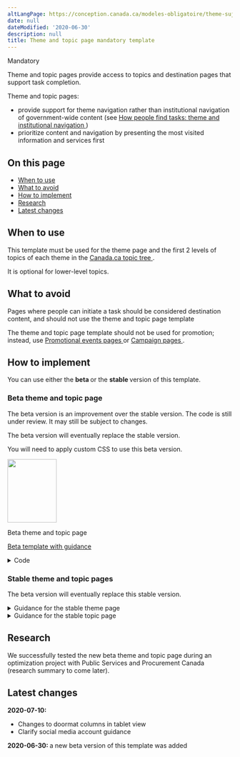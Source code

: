 ```yaml
---
altLangPage: https://conception.canada.ca/modeles-obligatoire/theme-sujet.html
date: null
dateModified: '2020-06-30'
description: null
title: Theme and topic page mandatory template
---
```





<p>
 <span class="label label-danger">
  Mandatory
 </span>
</p>

<p>
 Theme and topic pages provide access to topics and destination pages that support task completion.
</p>

<p>
 Theme and topic pages:
</p>

<ul>
 <li>
  provide support for theme navigation rather than institutional navigation of government-wide content (see
  <a href="{{ site.url }}/specifications/organizing-content.html#toc1">
   How people find tasks: theme and institutional navigation
  </a>
  )
 </li>
 <li>
  prioritize content and navigation by presenting the most visited information and services first
 </li>
</ul>

<section>
 <h2>
  On this page
 </h2>
 <ul>
  <li>
   <a href="#use">
    When to use
   </a>
  </li>
  <li>
   <a href="#avoid">
    What to avoid
   </a>
  </li>
  <li>
   <a href="#specifications">
    How to implement
   </a>
  </li>
  <li>
   <a href="#research">
    Research
   </a>
  </li>
  <li>
   <a href="#changes">
    Latest changes
   </a>
  </li>
 </ul>
</section>

<section>
 <h2 id="use">
  When to use
 </h2>
 <p>
  This template must be used for the theme page and the first 2 levels of topics of each theme in the
  <a href="https://www.canada.ca/en/government/about/design-system/topic-tree-content-types.html#tree">
   Canada.ca topic tree
  </a>
  .
 </p>
 <p>
  It is optional for lower-level topics.
 </p>
</section>

<section>
 <h2 id="avoid">
  What to avoid
 </h2>
 <p>
  Pages where people can initiate a task should be considered destination content, and should not use the theme and topic page template
 </p>
 <p>
  The theme and topic page template should not be used for promotion; instead, use
  <a href="../recommended-templates/promotional-events-pages.html">
   Promotional events pages
  </a>
  or
  <a href="../recommended-templates/campaign-pages.html">
   Campaign pages
  </a>
  .
 </p>
</section>

<section>
 <h2 id="specifications">
  How to implement
 </h2>
</section>

<p>
 You can use either the
 <strong>
  beta
 </strong>
 or the
 <strong>
  stable
 </strong>
 version of this template.
</p>

<section>
 <h3>
  Beta theme and topic page
 </h3>
 <p>
  The beta version is an improvement over the stable version. The code is still under review. It may still be subject to changes.
 </p>
 <p>
  The beta version will eventually replace the stable version.
 </p>
 <p>
  You will need to apply custom CSS to use this beta version.
 </p>
 <div class="row mrgn-tp-lg mrgn-bttm-lg">
  <div class="col-xs-10 col-md-8 col-lg-8">
   <div class="gc-dwnld">
    <div class="row">
     <div class="col-xs-10 col-sm-3 col-lg-2">
      <img alt="" class="thumbnail gc-dwnld-img" height="142" src="../images/theme-topic-img-cropped.jpg" width="110">
      </img>
     </div>
     <div class="col-xs-12 col-sm-9 col-lg-10">
      <p class="mrgn-tp-md lead">
       <span>
        Beta theme and topic page
       </span>
      </p>
      <p>
       <a class="btn btn-call-to-action" href="../coded-layout/theme_topic_guidance.html">
        Beta template with guidance
       </a>
      </p>
     </div>
    </div>
   </div>
  </div>
 </div>
 <details>
  <summary>
   Code
  </summary>
  <span id="code">
  </span>
  <div class="wb-tabs">
   <div class="tabpanels">
    <details id="details-panel1">
     <summary>
      HTML
     </summary>
     <pre><code>
&lt;div class="container"&gt;
	&lt;div class="row"&gt;
		&lt;div class="col-md-6"&gt;
			&lt;h1 property="name" id="wb-cont"&gt;[Theme - Topic title]&lt;/h1&gt;
			&lt;p&gt;1-2 sentences that describe the topics and top tasks that can be accessed on this page.&lt;/p&gt;
		&lt;/div&gt;
		&lt;div class="col-md-6 mrgn-tp-sm hidden-sm hidden-xs provisional gc-topic-bg"&gt;
			&lt;div data-bgimg="img/825x200.jpg"&gt;&lt;/div&gt;
		&lt;/div&gt;
	&lt;/div&gt;
&lt;/div&gt;
&lt;section class="well well-sm provisional gc-most-requested"&gt;
	&lt;div class="container"&gt;
		&lt;div class="row"&gt;
			&lt;div class="col-md-2"&gt;
				&lt;h2&gt;Most requested&lt;/h2&gt;
			&lt;/div&gt;
			&lt;div class="col-md-10"&gt;
				&lt;ul class="colcount-md-2"&gt;
					&lt;li&gt;&lt;a href="#"&gt;[Top task hyperlink]&lt;/a&gt;&lt;/li&gt;
					&lt;li&gt;&lt;a href="#"&gt;[Top task hyperlink]&lt;/a&gt;&lt;/li&gt;
					&lt;li&gt;&lt;a href="#"&gt;[Top task hyperlink]&lt;/a&gt;&lt;/li&gt;
					&lt;li&gt;&lt;a href="#"&gt;[Top task hyperlink]&lt;/a&gt;&lt;/li&gt;
					&lt;li&gt;&lt;a href="#"&gt;[Top task hyperlink]&lt;/a&gt;&lt;/li&gt;
					&lt;li&gt;&lt;a href="#"&gt;[Top task hyperlink]&lt;/a&gt;&lt;/li&gt;
					&lt;li&gt;&lt;a href="#"&gt;[Top task hyperlink]&lt;/a&gt;&lt;/li&gt;
				&lt;/ul&gt;
			&lt;/div&gt;
		&lt;/div&gt;
	&lt;/div&gt;
&lt;/section&gt;
&lt;div class="container"&gt;
	&lt;section class="gc-srvinfo"&gt;
		&lt;h2 class="wb-inv"&gt;Services and information&lt;/h2&gt;
		&lt;div class="row wb-eqht-grd"&gt;
			&lt;div class="col-md-4"&gt;
				&lt;h3&gt;&lt;a href="#"&gt;[Subtopic hyperlink text with action]&lt;/a&gt;&lt;/h3&gt;
				&lt;p&gt;Summary of the information or tasks that can be accomplished on the sub-topic page. Use the following drop down to navigate to a relevant page.&lt;/p&gt;
				&lt;div class="wb-fieldflow" data-wb-fieldflow='{"inline": true, "defaultselectedlabel": false, "i18n": { "btn": "Go"} }'&gt;
					&lt;p&gt;[Navigate to a relevant page]&lt;/p&gt;
					&lt;ul&gt;
						&lt;li&gt;&lt;a href="../service-en.html"&gt;Service page&lt;/a&gt;&lt;/li&gt;
						&lt;li&gt;&lt;a href="../institutional/institution-en.html"&gt;Institutional page&lt;/a&gt;&lt;/li&gt;
						&lt;li&gt;&lt;a href="../content-en.html"&gt;Content page&lt;/a&gt;&lt;/li&gt;
					&lt;/ul&gt;
				&lt;/div&gt;
			&lt;/div&gt;
			&lt;div class="col-md-4"&gt;
				&lt;h3&gt;&lt;a href="#"&gt;[Subtopic hyperlink text]&lt;/a&gt;&lt;/h3&gt;
				&lt;p&gt;Summary of the information or tasks that can be accomplished on the sub-topic page. Remove prose or promotional messaging. Use action verbs.&lt;/p&gt;
			&lt;/div&gt;
			&lt;div class="col-md-4"&gt;
				&lt;h3&gt;&lt;a href="#"&gt;[Subtopic hyperlink text]&lt;/a&gt;&lt;/h3&gt;
				&lt;p&gt;Summary of the information or tasks that can be accomplished on the sub-topic page. Remove prose or promotional messaging. Use action verbs.&lt;/p&gt;
			&lt;/div&gt;
			&lt;div class="col-md-4"&gt;
				&lt;h3&gt;&lt;a href="#"&gt;[Subtopic hyperlink text]&lt;/a&gt;&lt;/h3&gt;
				&lt;p&gt;Summary of the information or tasks that can be accomplished on the sub-topic page. Remove prose or promotional messaging. Use action verbs.&lt;/p&gt;
			&lt;/div&gt;
			&lt;div class="col-md-4"&gt;
				&lt;h3&gt;&lt;a href="#"&gt;[Subtopic hyperlink text]&lt;/a&gt;&lt;/h3&gt;
				&lt;p&gt;Summary of the information or tasks that can be accomplished on the sub-topic page. Remove prose or promotional messaging. Use action verbs.&lt;/p&gt;
			&lt;/div&gt;
			&lt;div class="col-md-4"&gt;
				&lt;h3&gt;&lt;a href="#"&gt;[Subtopic hyperlink text]&lt;/a&gt;&lt;/h3&gt;
				&lt;p&gt;Summary of the information or tasks that can be accomplished on the sub-topic page. Remove prose or promotional messaging. Use action verbs.&lt;/p&gt;
			&lt;/div&gt;
			&lt;div class="col-md-4"&gt;
				&lt;h3&gt;&lt;a href="#"&gt;[Subtopic hyperlink text]&lt;/a&gt;&lt;/h3&gt;
				&lt;p&gt;Summary of the information or tasks that can be accomplished on the sub-topic page. Remove prose or promotional messaging. Use action verbs.&lt;/p&gt;
			&lt;/div&gt;
			&lt;div class="col-md-4"&gt;
				&lt;h3&gt;&lt;a href="#"&gt;[Subtopic hyperlink text]&lt;/a&gt;&lt;/h3&gt;
				&lt;p&gt;Summary of the information or tasks that can be accomplished on the sub-topic page. Remove prose or promotional messaging. Use action verbs.&lt;/p&gt;
			&lt;/div&gt;
			&lt;div class="col-md-4"&gt;
				&lt;h3&gt;&lt;a href="#"&gt;[Subtopic hyperlink text]&lt;/a&gt;&lt;/h3&gt;
				&lt;p&gt;Summary of the information or tasks that can be accomplished on the sub-topic page. Remove prose or promotional messaging. Use action verbs.&lt;/p&gt;
			&lt;/div&gt;
			&lt;div class="col-md-4"&gt;
				&lt;h3&gt;&lt;a href="#"&gt;[Subtopic hyperlink text]&lt;/a&gt;&lt;/h3&gt;
				&lt;p&gt;Summary of the information or tasks that can be accomplished on the sub-topic page. Remove prose or promotional messaging. Use action verbs.&lt;/p&gt;
			&lt;/div&gt;
			&lt;div class="col-md-4"&gt;
				&lt;h3&gt;&lt;a href="#"&gt;[Subtopic hyperlink text]&lt;/a&gt;&lt;/h3&gt;
				&lt;p&gt;Summary of the information or tasks that can be accomplished on the sub-topic page. Remove prose or promotional messaging. Use action verbs.&lt;/p&gt;
			&lt;/div&gt;
			&lt;div class="col-md-4"&gt;
				&lt;h3&gt;&lt;a href="#"&gt;[Subtopic hyperlink text]&lt;/a&gt;&lt;/h3&gt;
				&lt;p&gt;Summary of the information or tasks that can be accomplished on the sub-topic page. Remove prose or promotional messaging. Use action verbs.&lt;/p&gt;
			&lt;/div&gt;
		&lt;/div&gt;
	&lt;/section&gt;
	&lt;div class="row mrgn-tp-xl"&gt;
		&lt;div class="col-md-8"&gt;
			&lt;section class="gc-features"&gt;
				&lt;h2 class="wb-inv"&gt;Features&lt;/h2&gt;
				&lt;div class="row"&gt;
					&lt;div class="col-md-6"&gt;
						&lt;img class="img-responsive thumbnail mrgn-bttm-sm" src="../../components/gc-features/img/feature-360x203.png" alt=""/&gt;
					&lt;/div&gt;
					&lt;div class="col-md-6"&gt;
						&lt;h3 class="h5"&gt;&lt;a class="stretched-link" href="#"&gt;[Feature hyperlink text]&lt;/a&gt;&lt;/h3&gt;
						&lt;p&gt;Brief description of the feature being promoted.&lt;/p&gt;
					&lt;/div&gt;
				&lt;/div&gt;
			&lt;/section&gt;
		&lt;/div&gt;
		&lt;div class="col-md-4"&gt;&lt;section class="provisional gc-followus"&gt;
	&lt;h2&gt;On social media&lt;/h2&gt;
	&lt;ul&gt;
		&lt;li&gt;
			&lt;a href="#facebook" class="facebook wb-lbx"&gt;&lt;span class="wb-inv"&gt;Facebook: &lt;/span&gt;FacebookPageName&lt;/a&gt;
		&lt;/li&gt;
		&lt;li&gt;
			&lt;a href="#" rel="external" class="twitter"&gt;&lt;span class="wb-inv"&gt;Twitter: &lt;/span&gt;@TwitterAccount&lt;/a&gt;
		&lt;/li&gt;
		&lt;li&gt;
			&lt;a href="#" rel="external" class="youtube"&gt;&lt;span class="wb-inv"&gt;Youtube: &lt;/span&gt;YouTubeName&lt;/a&gt;
		&lt;/li&gt;
		&lt;li&gt;
			&lt;a href="#" rel="external" class="instagram"&gt;&lt;span class="wb-inv"&gt;Instagram: &lt;/span&gt;InstagramName&lt;/a&gt;
		&lt;/li&gt;
		&lt;li&gt;
			&lt;a href="#" rel="external" class="linkedin"&gt;&lt;span class="wb-inv"&gt;LinkedIn: &lt;/span&gt;LinkedInName&lt;/a&gt;
		&lt;/li&gt;
	&lt;/ul&gt;
&lt;/section&gt;
&lt;section id="facebook" class="modal-dialog modal-content overlay-def mfp-hide"&gt;
	&lt;header class="modal-header"&gt;
		&lt;h2 class="modal-title" id="lbx-title"&gt;Facebook&lt;/h2&gt;
	&lt;/header&gt;
	&lt;div class="modal-body"&gt;
		&lt;ul class="list-unstyled lst-spcd"&gt;
			&lt;li&gt;
				&lt;a href="#" rel="external"&gt;[First Facebook account title]&lt;/a&gt;
			&lt;/li&gt;
			&lt;li&gt;
				&lt;a href="#" rel="external"&gt;[Second Facebook account title]&lt;/a&gt;
			&lt;/li&gt;
		&lt;/ul&gt;
	&lt;/div&gt;
	&lt;div class="modal-footer"&gt;
		&lt;button type="button" class="btn btn-sm btn-primary pull-left popup-modal-dismiss"&gt;Close&lt;span class="wb-inv"&gt;Close overlay&lt;/span&gt;&lt;/button&gt;
	&lt;/div&gt;
&lt;/section&gt;
&lt;/div&gt;
	&lt;/div&gt;
	&lt;section class="provisional gc-contributors"&gt;
		&lt;h2&gt;From:&lt;/h2&gt;
		&lt;ul&gt;
			&lt;li&gt;&lt;a href="#"&gt;[Department or agency]&lt;/a&gt;&lt;/li&gt;
			&lt;li&gt;&lt;a href="#"&gt;[Department or agency]&lt;/a&gt;&lt;/li&gt;
		&lt;/ul&gt;
	&lt;/section&gt;
&lt;/div&gt;
									</code></pre>
    </details>
    <details id="details-panel2">
     <summary>
      CSS
     </summary>
     <pre><code>

.provisional.gc-topic-bg div {
	background: no-repeat;
	margin-left: -15px;
	min-height: 200px;
	overflow: hidden;
	width: calc(50vw - 15px);
}

.provisional.gc-most-requested {
	border: none;
}

.provisional.gc-most-requested h2 {
	font-size: 1.1em;
	margin-top: 15px;
}

.provisional.gc-most-requested ul {
	margin-bottom: 15px;
	margin-top: 15px;
}

.provisional.gc-most-requested ul li {
	font-family: Lato,sans-serif;
	font-size: 87%;
	font-weight: 700;
	line-height: 1.5em;
}

.provisional.gc-followus .facebook::before,.provisional.gc-followus .instagram::before,.provisional.gc-followus .linkedin::before,.provisional.gc-followus .twitter::before,.provisional.gc-followus .youtube::before {
	background-repeat: no-repeat;
	background-size: cover;
	content: "";
	height: 38px;
	margin-right: 10px;
	min-width: 38px
}

.provisional.gc-followus h2 {
	font-size: 1.1em
}

.provisional.gc-followus ul {
	display: block;
	font-size: 87%;
	font-weight: 700;
	list-style: none;
	-webkit-margin-before: 1em;
	margin-block-start:1em;-webkit-padding-start: calc(1em + 6px);
	padding-inline-start:calc(1em + 6px)}

.provisional.gc-followus ul li {
	margin-bottom: 21px
}

.provisional.gc-followus ul li:last-child {
	margin-bottom: 15px
}

.provisional.gc-followus ul li a {
	display: -webkit-box;
	display: -ms-flexbox;
	display: flex;
	line-height: 1.54;
	max-width: -webkit-max-content;
	max-width: -moz-max-content;
	max-width: max-content;
	text-decoration: none
}

.provisional.gc-followus ul li a::before {
	margin-right: 10px;
	margin-top: -6px
}

.provisional.gc-followus ul li a:active,.provisional.gc-followus ul li a:focus,.provisional.gc-followus ul li a:hover {
	text-decoration: underline
}

.provisional.gc-followus ul.list-inline {
	-webkit-padding-start: 0;
	padding-inline-start:0}

.provisional.gc-followus ul.list-inline li {
	display: inline-block;
	padding-right: 0
}

.provisional.gc-followus ul.list-inline li a {
	height: 38px;
	overflow: hidden;
	width: 38px
}

.provisional.gc-followus ul.list-inline li a::before {
	margin-top: 0
}

.provisional.gc-followus ul.list-inline li a:active,.provisional.gc-followus ul.list-inline li a:focus,.provisional.gc-followus ul.list-inline li a:hover {
	outline: solid 2px #0535d2
}

.provisional.gc-followus .facebook::before {
	background-image: url(../assets/gc-follow-us/facebook.svg)
}

.provisional.gc-followus .twitter::before {
	background-image: url(../assets/gc-follow-us/twitter.svg)
}

.provisional.gc-followus .youtube::before {
	background-image: url(../assets/gc-follow-us/youtube.svg)
}

.provisional.gc-followus .instagram::before {
	background-image: url(../assets/gc-follow-us/instagram.svg)
}

.provisional.gc-followus .linkedin::before {
	background-image: url(../assets/gc-follow-us/linkedin.svg)
}

.provisional.gc-contributors {
	margin-top: 38px
}

.provisional.gc-contributors h2,.provisional.gc-contributors ul {
	display: inline;
	font-size: 87%;
	margin-top: 0
}

.provisional.gc-contributors ul {
	-webkit-padding-start: 0;
	padding-inline-start:0}

.provisional.gc-contributors ul li {
	display: inline-block;
	font-weight: 700;
	margin-right: .7em
}

@media screen and (max-width: 991px)
.provisional.gc-contributors ul {
	-webkit-padding-start: 20px;
	padding-inline-start: 20px;
}

@media screen and (max-width: 991px)
.provisional.gc-contributors h2, .provisional.gc-contributors ul {
	display: block;
}

@media screen and (max-width: 991px)
.provisional.gc-contributors ul li {
	display: list-item;
	margin-right: 0;
}

</code></pre>
    </details>
   </div>
  </div>
 </details>
</section>

<div class="clearfix">
</div>

<section>
 <h3>
  Stable theme and topic pages
 </h3>
 <p>
  The beta version will eventually replace this stable version.
 </p>
 <details>
  <summary>
   Guidance for the stable theme page
  </summary>
  <div class="btn-group mrgn-bttm-sm">
   <button class="btn btn-default wb-toggle" data-toggle='{"selector": "details", "parent": "#template-elements-1", "type": "on"}' type="button">
    Expand All
   </button>
   <button class="btn btn-default wb-toggle" data-toggle='{"selector": "details", "parent": "#template-elements-1", "type": "off"}' type="button">
    Collapse All
   </button>
  </div>
  <div class="row">
   <div class="col-lg-6 pull-right">
    <figure class="mrgn-bttm-lg">
     <figcaption class="text-center">
      <b>
       Theme page template
      </b>
     </figcaption>
     <img alt="Template of theme page showing sections that make up its structure. Read top to bottom and left to right. Specifications detailed below." class="full-width" src="../images/theme-page-en.jpg"/>
    </figure>
   </div>
   <div class="col-lg-6 pull-left">
    <div id="template-elements-1">
     <section>
      <h3>
       1: Theme title
      </h3>
      <p>
       <span class="label label-danger">
        Mandatory
       </span>
      </p>
      <p>
       Describes the theme and page content
      </p>
      <ul class="list-unstyled">
       <li id="element1-1">
        <details class="mrgn-bttm-sm">
         <summary class="wb-toggle" data-toggle='{"print":"on"}'>
          <strong>
           Presentation
          </strong>
         </summary>
         <ul>
          <li>
           theme title must be a unique H1
          </li>
          <li>
           must be the first component on the page
          </li>
         </ul>
        </details>
       </li>
      </ul>
     </section>
     <section>
      <h3>
       2: Theme introductory paragraph
      </h3>
      <p>
       <span class="label label-danger">
        Mandatory
       </span>
      </p>
      <p>
       Describes the top tasks and topics that can be accessed on this page
      </p>
      <ul class="list-unstyled">
       <li id="element1-2a">
        <details class="mrgn-bttm-sm">
         <summary class="wb-toggle" data-toggle='{"print":"on"}'>
          <strong>
           Content
          </strong>
         </summary>
         <ul>
          <li>
           provides an overview of all top tasks that can be accomplished on the given theme
          </li>
          <li>
           keep the text short and concise
          </li>
          <li>
           written for a grade 6-8 reading level
          </li>
         </ul>
        </details>
       </li>
       <li id="element1-2b">
        <details class="mrgn-bttm-sm">
         <summary class="wb-toggle" data-toggle='{"print":"on"}'>
          <strong>
           Presentation
          </strong>
         </summary>
         <ul>
          <li>
           appears below the theme title
          </li>
          <li>
           appears to the left of the theme carousel
          </li>
         </ul>
        </details>
       </li>
      </ul>
     </section>
     <section>
      <h3>
       3: Theme carousel
      </h3>
      <p>
       <span class="label label-info">
        Optional
       </span>
      </p>
      <p>
       Features theme-specific top tasks and topic information that is timely and relevant
      </p>
      <ul class="list-unstyled">
       <li id="element1-3a">
        <details class="mrgn-bttm-sm">
         <summary class="wb-toggle" data-toggle='{"print":"on"}'>
          <strong>
           Content
          </strong>
         </summary>
         <ul>
          <li>
           use the
           <a href="../common-design-patterns/carousels.html">
            Carousels
           </a>
           pattern
          </li>
         </ul>
        </details>
       </li>
       <li id="element1-3b">
        <details class="mrgn-bttm-sm">
         <summary class="wb-toggle" data-toggle='{"print":"on"}'>
          <strong>
           Presentation
          </strong>
         </summary>
         <ul>
          <li>
           appears at the top of the page
          </li>
          <li>
           appears to the right of the theme introductory paragraph
          </li>
         </ul>
        </details>
       </li>
      </ul>
     </section>
     <section>
      <h3>
       4: Theme social media channels
      </h3>
      <p>
       <span class="label label-warning">
        Conditional
       </span>
      </p>
      <p>
       Features theme-specific social media channels
      </p>
      <ul class="list-unstyled">
       <li id="element1-4a">
        <details class="mrgn-bttm-sm">
         <summary class="wb-toggle" data-toggle='{"print":"on"}'>
          <strong>
           Content
          </strong>
         </summary>
         <ul>
          <li>
           this component is mandatory when there is 1 or more theme related social media channels that exist
          </li>
          <li>
           use the
           <a href="../common-design-patterns/social-media-channels.html">
            Social media channels block (follow block)
           </a>
           pattern
          </li>
         </ul>
        </details>
       </li>
       <li id="element1-4b">
        <details class="mrgn-bttm-sm">
         <summary class="wb-toggle" data-toggle='{"print":"on"}'>
          <strong>
           Presentation
          </strong>
         </summary>
         <ul>
          <li>
           appears below the theme introductory paragraph
          </li>
         </ul>
        </details>
       </li>
      </ul>
     </section>
     <section>
      <h3>
       5: Services and information
      </h3>
      <p>
       <span class="label label-danger">
        Mandatory
       </span>
      </p>
      <p>
       Features theme-specific topics
      </p>
      <ul class="list-unstyled">
       <li id="element1-5a">
        <details class="mrgn-bttm-sm">
         <summary class="wb-toggle" data-toggle='{"print":"on"}'>
          <strong>
           Content
          </strong>
         </summary>
         <ul>
          <li>
           use the
           <a href="../common-design-patterns/services-information.html">
            Services and information
           </a>
           pattern
          </li>
         </ul>
        </details>
       </li>
       <li id="element1-5b">
        <details class="mrgn-bttm-sm">
         <summary class="wb-toggle" data-toggle='{"print":"on"}'>
          <strong>
           Presentation
          </strong>
         </summary>
         <ul>
          <li>
           appears below the theme social media channels and to the left of “Most requested”
          </li>
          <li>
           heading is labelled “Services and information”
          </li>
         </ul>
        </details>
       </li>
      </ul>
     </section>
     <section>
      <h3>
       6: Most requested
      </h3>
      <p>
       <span class="label label-danger">
        Mandatory
       </span>
      </p>
      <p>
       Features theme-specific top tasks
      </p>
      <ul class="list-unstyled">
       <li id="element1-6a">
        <details class="mrgn-bttm-sm">
         <summary class="wb-toggle" data-toggle='{"print":"on"}'>
          <strong>
           Content
          </strong>
         </summary>
         <ul>
          <li>
           use the
           <a href="../common-design-patterns/most-requested.html">
            Most requested
           </a>
           pattern
          </li>
         </ul>
        </details>
       </li>
       <li id="element1-6b">
        <details class="mrgn-bttm-sm">
         <summary class="wb-toggle" data-toggle='{"print":"on"}'>
          <strong>
           Presentation
          </strong>
         </summary>
         <ul>
          <li>
           appears to the right of “Services and information”
          </li>
          <li>
           heading is labelled “Most requested”
          </li>
         </ul>
        </details>
       </li>
      </ul>
     </section>
     <section>
      <h3>
       7: More information for
      </h3>
      <p>
       <span class="label label-warning">
        Conditional
       </span>
      </p>
      <p>
       Links to related government-wide audience information
      </p>
      <ul class="list-unstyled">
       <li id="element1-7a">
        <details class="mrgn-bttm-sm">
         <summary class="wb-toggle" data-toggle='{"print":"on"}'>
          <strong>
           Content
          </strong>
         </summary>
         <ul>
          <li>
           this component is mandatory when there is 1 or more theme-related government-wide audience page or audience topic page that exist
          </li>
          <li>
           use the
           <a href="../common-design-patterns/more-information.html">
            More information for
           </a>
           pattern
          </li>
         </ul>
        </details>
       </li>
       <li id="element1-7b">
        <details class="mrgn-bttm-sm">
         <summary class="wb-toggle" data-toggle='{"print":"on"}'>
          <strong>
           Presentation
          </strong>
         </summary>
         <ul>
          <li>
           appears below “Most requested”
          </li>
          <li>
           heading is labelled “More information for”
          </li>
         </ul>
        </details>
       </li>
      </ul>
     </section>
     <section>
      <h3>
       8: Theme features
      </h3>
      <p>
       <span class="label label-danger">
        Mandatory
       </span>
      </p>
      <p>
       Promotes theme-specific current activities being led by departments and agencies across the
       <abbr title="Government of Canada">
        GC
       </abbr>
      </p>
      <ul class="list-unstyled">
       <li id="element1-8a">
        <details class="mrgn-bttm-sm">
         <summary class="wb-toggle" data-toggle='{"print":"on"}'>
          <strong>
           Content
          </strong>
         </summary>
         <ul>
          <li>
           use the
           <a href="../common-design-patterns/feature-tiles.html">
            Context-specific features
           </a>
           pattern
          </li>
         </ul>
        </details>
       </li>
       <li id="element1-9b">
        <details class="mrgn-bttm-sm">
         <summary class="wb-toggle" data-toggle='{"print":"on"}'>
          <strong>
           Presentation
          </strong>
         </summary>
         <ul>
          <li>
           appears below “Services and information”
          </li>
         </ul>
        </details>
       </li>
      </ul>
     </section>
    </div>
   </div>
  </div>
  <h2 id="examples">
   Working examples
  </h2>
  <ul>
   <li>
    <a href="http://wet-boew.github.io/themes-dist/GCWeb/theme-en.html">
     English working example
    </a>
    (on GitHub)
   </li>
   <li>
    <a href="http://wet-boew.github.io/themes-dist/GCWeb/theme-fr.html">
     French working example
    </a>
    (on GitHub)
   </li>
  </ul>
  <h2 id="navigation">
   User navigation
  </h2>
  <p>
   Canada.ca is organized around 15 themes, based on an analysis of top tasks (most requested information and services) across the Government of Canada.
  </p>
  <p>
   While the themes emphasize top tasks related to information and service delivery, they also provide a window into activities of  the Government of Canada that are undertaken to support programs and services (for  example,  research, consultation, policy development).
  </p>
  <figure class="mrgn-bttm-lg">
   <figcaption class="text-center">
    <b>
     User navigation diagram
    </b>
   </figcaption>
   <img alt="Diagram of how to navigate to theme pages on Canada.ca. Text version below:" class="img-responsive center-block" src="https://www.canada.ca/content/dam/tbs-sct/images/government-communications/canada-content-style-guide/theme-pages-ia-eng.png"/>
   <details>
    <summary class="wb-toggle" data-toggle='{"print":"on"}'>
     Text version
    </summary>
    <p>
     Theme pages can be accessed from the Canada.ca home page.
    </p>
   </details>
  </figure>
 </details>
 <details>
  <summary>
   Guidance for the stable topic page
  </summary>
  <div class="btn-group mrgn-bttm-sm">
   <button class="btn btn-default wb-toggle" data-toggle='{"selector": "details", "parent": "#template-elements", "type": "on"}' type="button">
    Expand All
   </button>
   <button class="btn btn-default wb-toggle" data-toggle='{"selector": "details", "parent": "#template-elements", "type": "off"}' type="button">
    Collapse All
   </button>
  </div>
  <div class="row">
   <div class="col-lg-6 pull-right">
    <figure class="mrgn-bttm-lg">
     <figcaption class="text-center">
      <b>
       Topic page template
      </b>
     </figcaption>
     <img alt="Template of topic page showing sections that make up its structure. Read top to bottom and left to right. Specifications detailed below." class="full-width" src="https://www.canada.ca/content/dam/tbs-sct/images/government-communications/canada-content-style-guide/topic-page-eng.jpg"/>
    </figure>
   </div>
   <div class="col-lg-6 pull-left">
    <div id="template-elements-2">
     <section>
      <h3>
       1: Topic title
      </h3>
      <p>
       <span class="label label-danger">
        Mandatory
       </span>
      </p>
      <p>
       Names the current topic
      </p>
      <ul class="list-unstyled">
       <li id="element2-1">
        <details class="mrgn-bttm-sm">
         <summary class="wb-toggle" data-toggle='{"print":"on"}'>
          <strong>
           Presentation
          </strong>
         </summary>
         <ul>
          <li>
           the topic title must be a unique H1
          </li>
          <li>
           it must be the first component on the page
          </li>
         </ul>
        </details>
       </li>
      </ul>
     </section>
     <section>
      <h3>
       2: Topic introductory paragraph
      </h3>
      <p>
       <span class="label label-danger">
        Mandatory
       </span>
      </p>
      <p>
       Describes the current topic page
      </p>
      <ul class="list-unstyled">
       <li id="element2-2a">
        <details class="mrgn-bttm-sm">
         <summary class="wb-toggle" data-toggle='{"print":"on"}'>
          <strong>
           Content
          </strong>
         </summary>
         <ul>
          <li>
           provides an overview of the top tasks or sub-topics that can be accessed from the current topic
          </li>
          <li>
           keep the text short and concise
          </li>
          <li>
           written for a grade 6-8 reading level
          </li>
         </ul>
        </details>
       </li>
       <li id="element2-2b">
        <details class="mrgn-bttm-sm">
         <summary class="wb-toggle" data-toggle='{"print":"on"}'>
          <strong>
           Presentation
          </strong>
         </summary>
         <ul>
          <li>
           appears below the topic title
          </li>
          <li>
           appears to the left of the topic image
          </li>
         </ul>
        </details>
       </li>
      </ul>
     </section>
     <section>
      <h3>
       3: Topic image
      </h3>
      <p>
       <span class="label label-info">
        Optional
       </span>
      </p>
      <p>
       Supports and enhances key messages related to the topic page
      </p>
      <ul class="list-unstyled">
       <li id="element2-3a">
        <details class="mrgn-bttm-sm">
         <summary class="wb-toggle" data-toggle='{"print":"on"}'>
          <strong>
           Content
          </strong>
         </summary>
         <ul>
          <li>
           the image must reflect key messages related to the topic
          </li>
          <li>
           the image may appear elsewhere on the site
          </li>
          <li>
           carousels are not allowed on topic pages
          </li>
          <li>
           use the
           <a href="../common-design-patterns/images.html">
            Images
           </a>
           pattern
          </li>
         </ul>
        </details>
       </li>
       <li id="element2-3b">
        <details class="mrgn-bttm-sm">
         <summary class="wb-toggle" data-toggle='{"print":"on"}'>
          <strong>
           Presentation
          </strong>
         </summary>
         <ul>
          <li>
           the topic image appears at the top of the page
          </li>
          <li>
           appears to the right of the introductory paragraph
          </li>
          <li>
           the image is not hyperlinked
          </li>
          <li>
           consult the
           <a href="http://wet-boew.github.io/themes-dist/GCWeb/index-en.html">
            Canada.ca GitHub page
           </a>
           for image sizing
          </li>
         </ul>
        </details>
       </li>
      </ul>
     </section>
     <section>
      <h3>
       4: Topic social media channels
      </h3>
      <p>
       <span class="label label-info">
        Optional
       </span>
      </p>
      <p>
       Features topic-specific social media channels
      </p>
      <ul class="list-unstyled">
       <li id="element2-4a">
        <details class="mrgn-bttm-sm">
         <summary class="wb-toggle" data-toggle='{"print":"on"}'>
          <strong>
           Content
          </strong>
         </summary>
         <ul>
          <li>
           use the
           <a href="../common-design-patterns/social-media-channels.html">
            Social media channels block (follow block)
           </a>
           pattern
          </li>
         </ul>
        </details>
       </li>
       <li id="element2-4b">
        <details class="mrgn-bttm-sm">
         <summary class="wb-toggle" data-toggle='{"print":"on"}'>
          <strong>
           Presentation
          </strong>
         </summary>
         <ul>
          <li>
           appears below the topic introductory paragraph
          </li>
         </ul>
        </details>
       </li>
      </ul>
     </section>
     <section>
      <h3>
       5: Services and information
      </h3>
      <p>
       <span class="label label-danger">
        Mandatory
       </span>
      </p>
      <p>
       Lists the sub-topics and destination content related to the current topic
      </p>
      <ul class="list-unstyled">
       <li id="element2-5a">
        <details class="mrgn-bttm-sm">
         <summary class="wb-toggle" data-toggle='{"print":"on"}'>
          <strong>
           Content
          </strong>
         </summary>
         <ul>
          <li>
           use the
           <a href="../common-design-patterns/services-information.html">
            Services and information
           </a>
           pattern
          </li>
         </ul>
        </details>
       </li>
       <li id="element2-5b">
        <details class="mrgn-bttm-sm">
         <summary class="wb-toggle" data-toggle='{"print":"on"}'>
          <strong>
           Presentation
          </strong>
         </summary>
         <ul>
          <li>
           appears below the topic social media channels and to the left of “Most requested”
          </li>
         </ul>
        </details>
       </li>
      </ul>
     </section>
     <section>
      <h3>
       6: Most requested
      </h3>
      <p>
       <span class="label label-danger">
        Mandatory
       </span>
       on theme pages and first-level topic pages
      </p>
      <p>
       Features top tasks for the current topic
      </p>
      <ul class="list-unstyled">
       <li id="element2-6a">
        <details class="mrgn-bttm-sm">
         <summary class="wb-toggle" data-toggle='{"print":"on"}'>
          <strong>
           Content
          </strong>
         </summary>
         <ul>
          <li>
           use the
           <a href="../common-design-patterns/most-requested.html">
            Most requested
           </a>
           pattern
          </li>
         </ul>
        </details>
       </li>
       <li id="element2-6b">
        <details class="mrgn-bttm-sm">
         <summary class="wb-toggle" data-toggle='{"print":"on"}'>
          <strong>
           Presentation
          </strong>
         </summary>
         <ul>
          <li>
           appears to the right of “Services and information”
          </li>
         </ul>
        </details>
       </li>
      </ul>
     </section>
     <section>
      <h3>
       7: Contributors
      </h3>
      <p>
       <span class="label label-danger">
        Mandatory
       </span>
      </p>
      <p>
       Links to institutions that support the current topic
      </p>
      <ul class="list-unstyled">
       <li id="element2-7a">
        <details class="mrgn-bttm-sm">
         <summary class="wb-toggle" data-toggle='{"print":"on"}'>
          <strong>
           Content
          </strong>
         </summary>
         <ul>
          <li>
           use the
           <a href="../common-design-patterns/contributors.html">
            Contributors
           </a>
           pattern
          </li>
         </ul>
        </details>
       </li>
       <li id="element2-7b">
        <details class="mrgn-bttm-sm">
         <summary class="wb-toggle" data-toggle='{"print":"on"}'>
          <strong>
           Presentation
          </strong>
         </summary>
         <ul>
          <li>
           appears below “Most requested”
          </li>
         </ul>
        </details>
       </li>
      </ul>
     </section>
     <section>
      <h3>
       8: More information for
      </h3>
      <p>
       <span class="label label-danger">
        Conditional
       </span>
      </p>
      <p>
       Links to related government-wide audience information
      </p>
      <ul class="list-unstyled">
       <li id="element2-8a">
        <details class="mrgn-bttm-sm">
         <summary class="wb-toggle" data-toggle='{"print":"on"}'>
          <strong>
           Content
          </strong>
         </summary>
         <ul>
          <li>
           this component is mandatory when there are 1 or more doormat links in services and information related to the topic government-wide audience pages
          </li>
          <li>
           use the
           <a href="../common-design-patterns/more-information.html">
            More information for
           </a>
           pattern
          </li>
         </ul>
        </details>
       </li>
       <li id="element2-8b">
        <details class="mrgn-bttm-sm">
         <summary class="wb-toggle" data-toggle='{"print":"on"}'>
          <strong>
           Presentation
          </strong>
         </summary>
         <ul>
          <li>
           appears below “Contributors”
          </li>
         </ul>
        </details>
       </li>
      </ul>
     </section>
     <section>
      <h3>
       9: What we are doing
      </h3>
      <p>
       <span class="label label-danger">
        Conditional
       </span>
      </p>
      <p>
       Provides links to program and policy development content that is most relevant to the current topic
      </p>
      <ul class="list-unstyled">
       <li id="element2-9a">
        <details class="mrgn-bttm-sm">
         <summary class="wb-toggle" data-toggle='{"print":"on"}'>
          <strong>
           Content
          </strong>
         </summary>
         <ul>
          <li>
           this component is mandatory when program and policy development content related to the current topic exists
          </li>
          <li>
           use the
           <a href="../common-design-patterns/what-we-are-doing.html">
            What we are doing
           </a>
           pattern
          </li>
         </ul>
        </details>
       </li>
       <li id="element2-9b">
        <details class="mrgn-bttm-sm">
         <summary class="wb-toggle" data-toggle='{"print":"on"}'>
          <strong>
           Presentation
          </strong>
         </summary>
         <ul>
          <li>
           appears below “Services and information” and “Most requested”
          </li>
         </ul>
        </details>
       </li>
      </ul>
     </section>
     <section>
      <h3>
       10: Topic features
      </h3>
      <p>
       <span class="label label-info">
        Optional
       </span>
      </p>
      <p>
       Promotes ongoing activities being led by departments and agencies across the
       <abbr title="Government of Canada">
        GC
       </abbr>
       that are related to the current topic
      </p>
      <ul class="list-unstyled">
       <li id="element2-10a">
        <details class="mrgn-bttm-sm">
         <summary class="wb-toggle" data-toggle='{"print":"on"}'>
          <strong>
           Content
          </strong>
         </summary>
         <ul>
          <li>
           use the
           <a href="../common-design-patterns/feature-tiles.html">
            Context-specific features
           </a>
           pattern
          </li>
         </ul>
        </details>
       </li>
       <li id="element2-10b">
        <details class="mrgn-bttm-sm">
         <summary class="wb-toggle" data-toggle='{"print":"on"}'>
          <strong>
           Presentation
          </strong>
         </summary>
         <ul>
          <li>
           appears below “What we are doing”
          </li>
         </ul>
        </details>
       </li>
      </ul>
     </section>
    </div>
   </div>
  </div>
 </details>
</section>

<h2 id="research">
 Research
</h2>

<p>
 We successfully tested the new beta theme and topic page during an optimization project with Public Services and Procurement Canada (research summary to come later).
</p>

<section>
 <h2 id="changes">
  Latest changes
 </h2>
 <p>
  <strong>
   2020-07-10:
  </strong>
 </p>
 <ul>
  <li>
   Changes to doormat columns in tablet view
  </li>
  <li>
   Clarify social media account guidance
  </li>
 </ul>
 <p>
  <strong>
   2020-06-30:
  </strong>
  a new beta version of this template was added
 </p>
</section>

